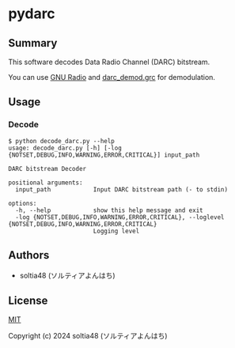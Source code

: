 # pydarc

## Summary

This software decodes Data Radio Channel (DARC) bitstream.

You can use [GNU Radio](https://github.com/gnuradio/gnuradio) and [darc_demod.grc](https://gist.github.com/soltia48/2a635cf2a5b6921559327317c710ecd8) for demodulation.

## Usage

### Decode

```
$ python decode_darc.py --help
usage: decode_darc.py [-h] [-log {NOTSET,DEBUG,INFO,WARNING,ERROR,CRITICAL}] input_path

DARC bitstream Decoder

positional arguments:
  input_path            Input DARC bitstream path (- to stdin)

options:
  -h, --help            show this help message and exit
  -log {NOTSET,DEBUG,INFO,WARNING,ERROR,CRITICAL}, --loglevel {NOTSET,DEBUG,INFO,WARNING,ERROR,CRITICAL}
                        Logging level
```

## Authors

- soltia48 (ソルティアよんはち)

## License

[MIT](https://opensource.org/licenses/MIT)

Copyright (c) 2024 soltia48 (ソルティアよんはち)
